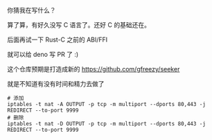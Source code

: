 你猜我在写什么？

算了算，有好久没写 C 语言了。还好 C 的基础还在。

后面再试一下 Rust-C 之前的 ABI/FFI

就可以给 deno 写 PR 了 :)

这个仓库预期是打造成新的 https://github.com/gfreezy/seeker

就是不知道有没有时间和精力去做了

```
# 添加
iptables -t nat -A OUTPUT -p tcp -m multiport --dports 80,443 -j REDIRECT --to-port 9999
# 删除
iptables -t nat -D OUTPUT -p tcp -m multiport --dports 80,443 -j REDIRECT --to-port 9999
```
